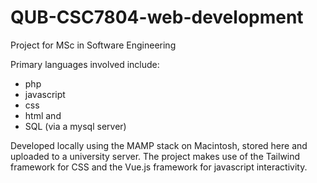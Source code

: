 # QUB-CSC7804-web-development
Project for MSc in Software Engineering

Primary languages involved include:
* php
* javascript
* css
* html and
* SQL (via a mysql server)

Developed locally using the MAMP stack on Macintosh, stored here and uploaded to a university server. The project makes use of the Tailwind framework for CSS and the Vue.js framework for javascript interactivity.
